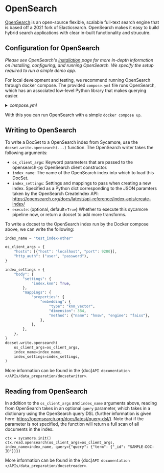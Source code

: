# OpenSearch

[OpenSearch](https://opensearch.org/) is an open-source flexible, scalable full-text search engine that is based off a 2021 fork of Elasticsearch. OpenSearch makes it easy to build hybrid search applications with clear in-built functionality and strucutre.

## Configuration for OpenSearch

*Please see OpenSearch's [installation](https://opensearch.org/docs/latest/install-and-configure/install-opensearch/index/) page for more in-depth information on installing, configuring, and running OpenSearch. We specify the setup required to run a simple demo app.*

For local development and testing, we recommend running OpenSearch through docker compose. The provided `compose.yml` file runs OpenSearch, which has an associated low-level Python library that makes querying easier.

<details>
  <summary><i>compose.yml</i></summary>

  ```yaml
  version: '3'
  services:
    opensearch:
      image: opensearchproject/opensearch:2.10.0
      container_name: opensearch
      environment:
        - discovery.type=single-node
        - bootstrap.memory_lock=true # Disable JVM heap memory swapping
      ulimits:
        memlock:
          soft: -1 # Set memlock to unlimited (no soft or hard limit)
          hard: -1
      ports:
        - 9200:9200 # REST API
  ```
</details>

With this you can run OpenSearch with a simple `docker compose up`.

## Writing to OpenSearch

To write a DocSet to a OpenSearch index from Sycamore, use the `docset.write.opensearch(...)` function. The OpenSearch writer takes the following arguments:

- `os_client_args`: Keyword parameters that are passed to the opensearch-py OpenSearch client constructor.
- `index_name`: The name of the OpenSearch index into which to load this DocSet.
- `index_settings`: Settings and mappings to pass when creating a new index. Specified as a Python dict corresponding to the JSON paramters taken by the OpenSearch CreateIndex API: https://opensearch.org/docs/latest/api-reference/index-apis/create-index/
- `execute`: (optional, default=`True`) Whether to execute this sycamore pipeline now, or return a docset to add more transforms.

To write a docset to the OpenSearch index run by the Docker compose above, we can write the following:

```python
index_name = "test_index-other"

os_client_args = {
    "hosts": [{"host": "localhost", "port": 9200}],
    "http_auth": ("user", "password"),
}

index_settings = {
    "body": {
        "settings": {
            "index.knn": True,
        },
        "mappings": {
            "properties": {
                "embedding": {
                    "type": "knn_vector",
                    "dimension": 384,
                    "method": {"name": "hnsw", "engine": "faiss"},
                },
            },
        },
    },
}
docset.write.opensearch(
    os_client_args=os_client_args,
    index_name=index_name,
    index_settings=index_settings,
)
```
More information can be found in the {doc}`API documentation </APIs/data_preparation/docsetwriter>`.


## Reading from OpenSearch

In addition to the `os_client_args` and `index_name` arguments above, reading from OpenSearch takes in an optional `query` parameter,
which takes in a dictionary using the OpenSearch query DSL (further information is given here: https://opensearch.org/docs/latest/query-dsl/).
Note that if the parameter is not specified, the function will return a full scan of all documents in the index.

```
ctx = sycamore.init()
ctx.read.opensearch(os_client_args=os_client_args, index_name=index_name, query={"query": {"term": {"_id": "SAMPLE-DOC-ID"}}})
```

More information can be found in the {doc}`API documentation </APIs/data_preparation/docsetreader>`.
